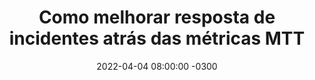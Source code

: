 ---
layout: post 
title:  "Como melhorar resposta de incidentes atrás das métricas MTT"
date:   2022-04-04 08:00:00 -0300
published: true
tag: "Edição #4 - 04.04.2022"
headline: "Como melhorar resposta de incidentes atrás das métricas MTT"
highlight_title: "How to Best Use MTT* Metrics to Optimize Your Incident Response"
highlight_url: "https://www.infoq.com/articles/mtt-metrics-incident-response/"
highlight_autor: "Alex Ewerlöf e Matt Campbell"
comentario: |-
    "Esse não é apenas mais um artigo sobre métricas relacionadas a resposta de incidentes. No post os autores fazem uma análise minuciosa de como os incidentes geralmente se desenvolvem, desde o momento em que os sintomas começam a aparecer, até o momento em que os clientes são impactados e quando os negócios estão sob risco, destacando que nem sempre essas momentos são os mesmos, e que é importante determinar quais, dentre todas as variações possível das métricas MTT, precisamos melhorar, e porque essa determinação é chave para sucesso. O processo de resposta de incidentes de ponta a ponta, é muito complexo, o que requer que consigamos identificar em que sub-processos dessa jornada precisamos melhorar para que seja possível fazer investimentos certos e medir como as ações de melhoria de processos, de tecnologias ou de formação de pessoas foram importantes para a melhoria da variável latente, que normalmente mede algum aspecto de negócios como NPS, lucrativade, taxa de conversão de vendas, etc.

    Adicionalmente, os autores confirmam um entendimento que não é novo mas que muitos ainda tratam de forma errada, que é a de não observar as médias, apesar do M de MMT significar média, e sim o percentil. A mediana por exemplo é o percentil 50 - p50 e pode oferecer informações muito relevantes sobre o tamanho da cauda longa e qual a distribuição de clientes impactos pelos problemas.
    
    Trata-se de um artigo bastante completo e que merece uma leitura cuidadosa. "
comentado_por: "Ricardo Coelho de Sousa"
comentado_por_linkedin: "http://www.linkedin.com/in/rcsousa1"
---
